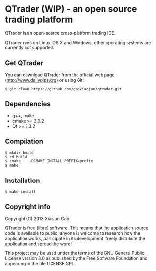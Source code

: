 QTrader (WIP) - an open source trading platform 
====================================
QTrader is an open-source cross-platform trading IDE. 

QTrader runs on Linux, OS X and Windows,
other operating systems are currently not supported.


Get QTrader
--------
You can download QTrader from the official web page
(http://www.dailypips.org) or using Git:

    $ git clone https://github.com/gaoxiaojun/qtrader.git 


Dependencies
------------
- g++, make
- cmake >= 3.0.2 
- Qt >= 5.3.2

Compilation
-----------
    $ mkdir build
    $ cd build
    $ cmake .. -DCMAKE_INSTALL_PREFIX=prefix
    $ make


Installation
------------
    $ make install


Copyright info
--------------
Copyright (C) 2013 Xiaojun Gao 

QTrader is free (libre) software. This means that the application
source code is available to public, anyone is welcome to research
how the application works, participate in its development, freely
distribute the application and spread the word!

This project may be used under the terms of the
GNU General Public License version 3.0 as published by the
Free Software Foundation and appearing in the file LICENSE.GPL.
